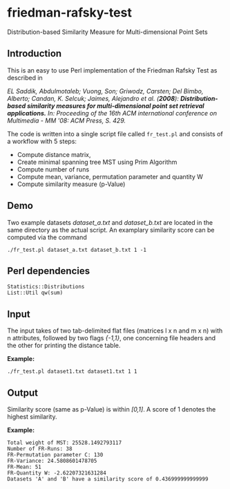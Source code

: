 friedman-rafsky-test
====================
Distribution-based Similarity Measure for Multi-dimensional Point Sets



Introduction
-----------

This is an easy to use Perl implementation of the Friedman Rafsky Test as described in 

_EL Saddik, Abdulmotaleb; Vuong, Son; Griwodz, Carsten; Del Bimbo, Alberto; Candan, K. Selcuk; Jaimes, Alejandro et al. (**2008**): **Distribution-based similarity measures for multi-dimensional point set retrieval applications.** 
In: Proceeding of the 16th ACM international conference on Multimedia - MM '08: ACM Press, S. 429._

The code is written into a single script file called `fr_test.pl` and consists of a workflow with 5 steps:

  * Compute distance matrix,
  * Create minimal spanning tree MST using Prim Algorithm
  * Compute number of runs
  * Compute mean, variance, permutation parameter and quantity W
  * Compute similarity measure (p-Value)

Demo
-----------
Two example datasets _dataset_a.txt_ and _dataset_b.txt_ are located in the same directory as the actual script. An examplary similarity score can be computed via the command
```
./fr_test.pl dataset_a.txt dataset_b.txt 1 -1
```

Perl dependencies
-----------
```
Statistics::Distributions
List::Util qw(sum)
```
Input
-----------
The input takes of two tab-delimited flat files (matrices l x n and m x n) with n attributes, followed by two flags *{-1,1}*, one concerning file headers and the other for printing the distance table.

**Example:**
```
./fr_test.pl dataset1.txt dataset1.txt 1 1
```

Output
-----------
  Similarity score (same as p-Value) is within *[0,1]*. A score of 1 denotes the highest similarity.

**Example:**
```
Total weight of MST: 25528.1492793117
Number of FR-Runs: 38
FR-Permutation parameter C: 130
FR-Variance: 24.5808601478705
FR-Mean: 51
FR-Quantity W: -2.62207321631284
Datasets 'A' and 'B' have a similarity score of 0.436999999999999
```
